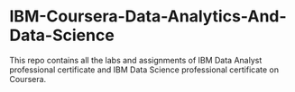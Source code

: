 # IBM-Coursera-Data-Analytics-And-Data-Science
This repo contains all the labs and assignments of IBM Data Analyst professional certificate and IBM Data Science professional certificate on Coursera.
